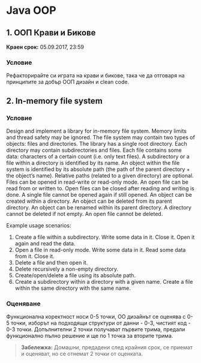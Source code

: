 # Java OOP

## 1. ООП Крави и Бикове

**Краен срок:** 05.09.2017, 23:59

### Условие

Рефакторирайте си играта на крави и бикове, така че да отговаря на принципите за добър ООП дизайн и clean code.

## 2. In-memory file system

### Условие

Design and implement a library for in-memory file system.
Memory limits and thread safety may be ignored.
The file system may contain two types of objects: files and directories.
The library has a single root directory.
Each directory may contain subdirectories and files.
Each file contains some data: characters of a certain count (i.e. only text files).
A subdirectory or a file within a directory is identified by its name.
An object within the file system is identified by its absolute path (the path of the parent directory + the object’s name). Relative paths (related to a given directory) are optional.
Files can be opened in read-write or read-only mode. An open file can be read from or written to. Open files can be closed after reading and writing is done. A single file cannot be opened again if still opened.
An object can be created within a directory. An object can be deleted from its parent directory. An object can be renamed within its parent directory. A directory cannot be deleted if not empty. An open file cannot be deleted.

Example usage scenarios:
1. Create a file within a subdirectory. Write some data in it. Close it. Open it again and read the data.
2. Open a file in read-only mode. Write some data in it. Read some data from it. Close it.
3. Delete a file and then open it.
4. Delete recursively a non-empty directory.
5. Create/open/delete a file using its absolute path.
6. Create a subdirectory within a directory with a given name. Create a file within the same directory with the same name.

### Оценяване

Функционална коректност носи 0-5 точки, ОО дизайнът се оценява с 0-5 точки, изборът на подходящи структури от данни - 0-3, чистият код - 0-3 точки. Допълнителни 2 точки получават първите трима, предали функционално пълно решение и ще по 1 точка за вторите трима.

> **Забележка:** Домашни, предадени след крайния срок, се приемат и оценяват, но се отнемат 2 точки от оценката.
